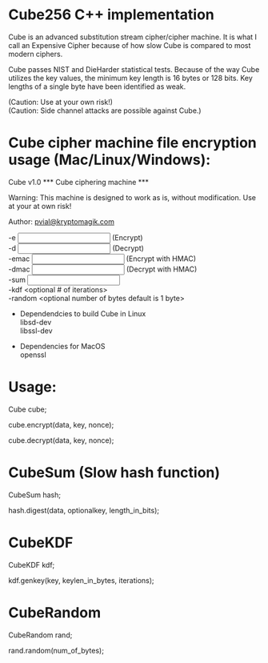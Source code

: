 # Cube256 C++ implementation  
Cube is an advanced substitution stream cipher/cipher machine.  It is what I call an Expensive Cipher because of how slow Cube is compared to most modern ciphers.

Cube passes NIST and DieHarder statistical tests.  Because of the way Cube utilizes the key values, the minimum key length is 16 bytes or 128 bits.  Key lengths of a single byte have been identified as weak.

(Caution: Use at your own risk!)  
(Caution: Side channel attacks are possible against Cube.)

# Cube cipher machine file encryption usage (Mac/Linux/Windows):  
Cube v1.0 *** Cube ciphering machine ***

Warning: This machine is designed to work as is, without modification.
Use at your at own risk!

Author: pvial@kryptomagik.com

-e <input file> <output file> <password> (Encrypt)  
-d <input file> <output file> <password> (Decrypt)  
-emac <input file> <output file> <password> (Encrypt with HMAC)  
-dmac <input file> <output file> <password> (Decrypt with HMAC)  
-sum <input file>  
-kdf <password> <optional keylength in bytes> <optional # of iterations>  
-random <optional number of bytes default is 1 byte>  

* Dependendcies to build Cube in Linux  
libsd-dev  
libssl-dev  

* Dependencies for MacOS  
openssl  


# Usage:  
Cube cube;

cube.encrypt(data, key, nonce);  

cube.decrypt(data, key, nonce);  

# CubeSum (Slow hash function)  
CubeSum hash;  

hash.digest(data, optionalkey, length_in_bits);  

# CubeKDF  
CubeKDF kdf;  

kdf.genkey(key, keylen_in_bytes, iterations);  

# CubeRandom  
CubeRandom rand;  

rand.random(num_of_bytes);  
